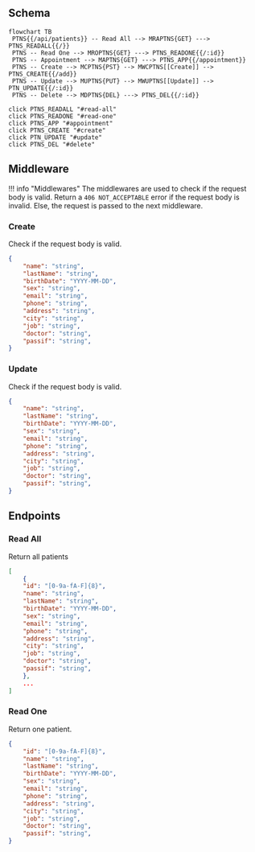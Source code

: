 ## Schema

```mermaid
flowchart TB
 PTNS{{/api/patients}} -- Read All --> MRAPTNS{GET} ---> PTNS_READALL{{/}}
 PTNS -- Read One --> MROPTNS{GET} ---> PTNS_READONE{{/:id}}
 PTNS -- Appointment --> MAPTNS{GET} ---> PTNS_APP{{/appointment}}
 PTNS -- Create --> MCPTNS{PST} --> MWCPTNS[[Create]] --> PTNS_CREATE{{/add}}
 PTNS -- Update --> MUPTNS{PUT} --> MWUPTNS[[Update]] --> PTN_UPDATE{{/:id}}
 PTNS -- Delete --> MDPTNS{DEL} ---> PTNS_DEL{{/:id}}

click PTNS_READALL "#read-all"
click PTNS_READONE "#read-one"
click PTNS_APP "#appointment"
click PTNS_CREATE "#create"
click PTN_UPDATE "#update"
click PTNS_DEL "#delete"
```

## Middleware

!!! info "Middlewares"
    The middlewares are used to check if the request body is valid.
    Return a `406 NOT_ACCEPTABLE` error if the request body is invalid.
    Else, the request is passed to the next middleware.

### Create

Check if the request body is valid.

```json title="Request Body"
{
    "name": "string",
    "lastName": "string",
    "birthDate": "YYYY-MM-DD",
    "sex": "string",
    "email": "string",
    "phone": "string",
    "address": "string",
    "city": "string",
    "job": "string",
    "doctor": "string",
    "passif": "string",
}
```

### Update

Check if the request body is valid.

```json title="Request Body"
{
    "name": "string",
    "lastName": "string",
    "birthDate": "YYYY-MM-DD",
    "sex": "string",
    "email": "string",
    "phone": "string",
    "address": "string",
    "city": "string",
    "job": "string",
    "doctor": "string",
    "passif": "string",
}
```

## Endpoints

### Read All

Return all patients

```json title="Response Body"
[
    {
    "id": "[0-9a-fA-F]{8}",
    "name": "string",
    "lastName": "string",
    "birthDate": "YYYY-MM-DD",
    "sex": "string",
    "email": "string",
    "phone": "string",
    "address": "string",
    "city": "string",
    "job": "string",
    "doctor": "string",
    "passif": "string",
    },
    ...
]
```

### Read One

Return one patient.

```json title="Response Body"
{
    "id": "[0-9a-fA-F]{8}",
    "name": "string",
    "lastName": "string",
    "birthDate": "YYYY-MM-DD",
    "sex": "string",
    "email": "string",
    "phone": "string",
    "address": "string",
    "city": "string",
    "job": "string",
    "doctor": "string",
    "passif": "string",
}
```
